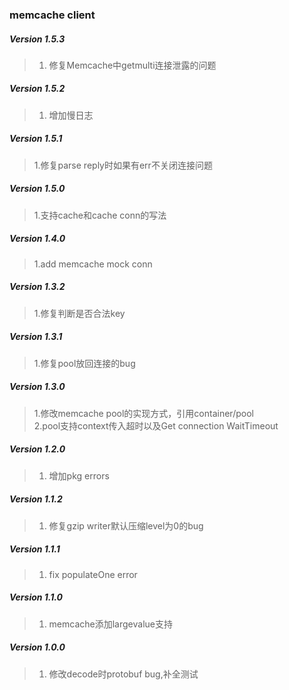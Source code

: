 ### memcache client

##### Version 1.5.3
> 1. 修复Memcache中getmulti连接泄露的问题

##### Version 1.5.2
> 1. 增加慢日志 

##### Version 1.5.1
> 1.修复parse reply时如果有err不关闭连接问题  

##### Version 1.5.0
> 1.支持cache和cache conn的写法
##### Version 1.4.0
> 1.add memcache mock conn

##### Version 1.3.2
> 1.修复判断是否合法key

##### Version 1.3.1
> 1.修复pool放回连接的bug

##### Version 1.3.0
> 1.修改memcache pool的实现方式，引用container/pool   
> 2.pool支持context传入超时以及Get connection WaitTimeout

##### Version 1.2.0
> 1. 增加pkg errors

##### Version 1.1.2
> 1. 修复gzip writer默认压缩level为0的bug

##### Version 1.1.1
> 1. fix populateOne error

##### Version 1.1.0
> 1. memcache添加largevalue支持

##### Version 1.0.0
> 1. 修改decode时protobuf bug,补全测试
